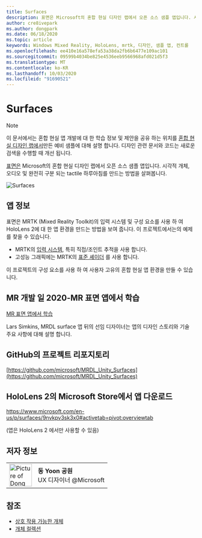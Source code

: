 ```yaml
---
title: Surfaces
description: 표면은 Microsoft의 혼합 현실 디자인 랩에서 오픈 소스 샘플 앱입니다. 시각적 개체, 오디오 및 완전히 구분 되는 tactile 하루아침를 만드는 방법을 살펴봅니다.
author: cre8ivepark
ms.author: dongpark
ms.date: 06/18/2020
ms.topic: article
keywords: Windows Mixed Reality, HoloLens, mrtk, 디자인, 샘플 앱, 컨트롤
ms.openlocfilehash: ee410e16a578efa53a38da2fb6b6477e109ac101
ms.sourcegitcommit: 09599b4034be825e4536eeb9566968afd021d5f3
ms.translationtype: MT
ms.contentlocale: ko-KR
ms.lasthandoff: 10/03/2020
ms.locfileid: "91690521"
---
```

# <a name="surfaces"></a>Surfaces

>[!NOTE]
>이 문서에서는 혼합 현실 앱 개발에 대 한 학습 정보 및 제안을 공유 하는 위치를 [혼합 현실 디자인 랩에서](https://github.com/Microsoft/MRDesignLabs_Unity)만든 예비 샘플에 대해 설명 합니다. 디자인 관련 문서와 코드는 새로운 검색을 수행할 때 개선 됩니다.

[표면은](https://github.com/microsoft/MRDL_Unity_Surfaces)  Microsoft의 혼합 현실 디자인 랩에서 오픈 소스 샘플 앱입니다. 시각적 개체, 오디오 및 완전히 구분 되는 tactile 하루아침를 만드는 방법을 살펴봅니다.

![Surfaces](images/MRDL_Surfaces_1.jpg)

## <a name="about-the-app"></a>앱 정보
표면은 MRTK (Mixed Reality Toolkit)의 입력 시스템 및 구성 요소를 사용 하 여 HoloLens 2에 대 한 앱 환경을 만드는 방법을 보여 줍니다. 이 프로젝트에서는의 예제를 찾을 수 있습니다.
- MRTK의 [입력 시스템](https://microsoft.github.io/MixedRealityToolkit-Unity/Documentation/Input/Overview.html), 특히 직접/조인트 추적을 사용 합니다.
- 고성능 그래픽에는 MRTK의 [표준 셰이더](https://microsoft.github.io/MixedRealityToolkit-Unity/Documentation/README_MRTKStandardShader.html) 를 사용 합니다.

이 프로젝트의 구성 요소를 사용 하 여 사용자 고유의 혼합 현실 앱 환경을 만들 수 있습니다.

## <a name="mr-dev-days-2020---learnings-from-the-mr-surfaces-app"></a>MR 개발 일 2020-MR 표면 앱에서 학습
[MR 표면 앱에서 학습](https://channel9.msdn.com/Shows/Docs-Mixed-Reality/Learnings-from-the-MR-Surfaces-App)

Lars Simkins, MRDL surface 앱 뒤의 선임 디자이너는 앱의 디자인 스토리와 기술 주요 사항에 대해 설명 합니다.

## <a name="project-repository-on-github"></a>GitHub의 프로젝트 리포지토리
[https://github.com/microsoft/MRDL_Unity_Surfaces](https://github.com/microsoft/MRDL_Unity_Surfaces)

## <a name="download-app-from-microsoft-store-in-hololens-2"></a>HoloLens 2의 Microsoft Store에서 앱 다운로드
https://www.microsoft.com/en-us/p/surfaces/9nvkpv3sk3x0#activetab=pivot:overviewtab

(앱은 HoloLens 2 에서만 사용할 수 있음)

## <a name="about-the-author"></a>저자 정보

<table style="border-collapse:collapse" padding-left="0px">
<tr>
<td style="border-style: none" width="60px"><img alt="Picture of Dong Yoon Park" width="60" height="60" src="images/dongyoonpark.jpg"></td>
<td style="border-style: none"><b>동 Yoon 공원</b><br>UX 디자이너 @Microsoft</td>
</tr>
</table>

## <a name="see-also"></a>참조

* [상호 작용 가능한 개체](../../design/interactable-object.md)
* [개체 컬렉션](../../design/object-collection.md)
